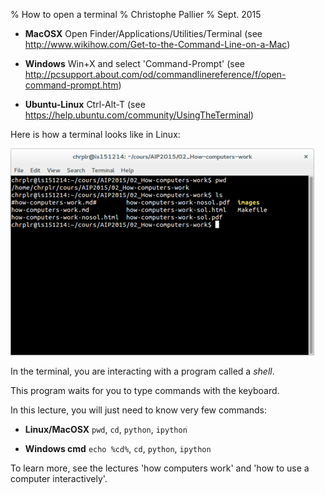 % How to open a terminal
% Christophe Pallier
% Sept. 2015

* **MacOSX** Open Finder/Applications/Utilities/Terminal (see <http://www.wikihow.com/Get-to-the-Command-Line-on-a-Mac>)

* **Windows** Win+X and select 'Command-Prompt' (see <http://pcsupport.about.com/od/commandlinereference/f/open-command-prompt.htm>)

* **Ubuntu-Linux** Ctrl-Alt-T (see <https://help.ubuntu.com/community/UsingTheTerminal>)

Here is how a terminal looks like in Linux:

![Picture of a 'virtual' terminal in Linux](terminal.png)


In the terminal, you are interacting with a program called a *shell*.

This program waits for you to type commands with the keyboard.

In this lecture, you will just need to know very few commands:

- **Linux/MacOSX** `pwd`, `cd`, `python`, `ipython`

- **Windows cmd** `echo %cd%`, `cd`, `python`, `ipython`


To learn more, see the lectures 'how computers work' and 'how to use a computer interactively'.
